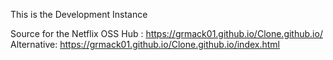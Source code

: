 This is the Development Instance

Source for the Netflix OSS Hub : https://grmack01.github.io/Clone.github.io/
Alternative: https://grmack01.github.io/Clone.github.io/index.html
